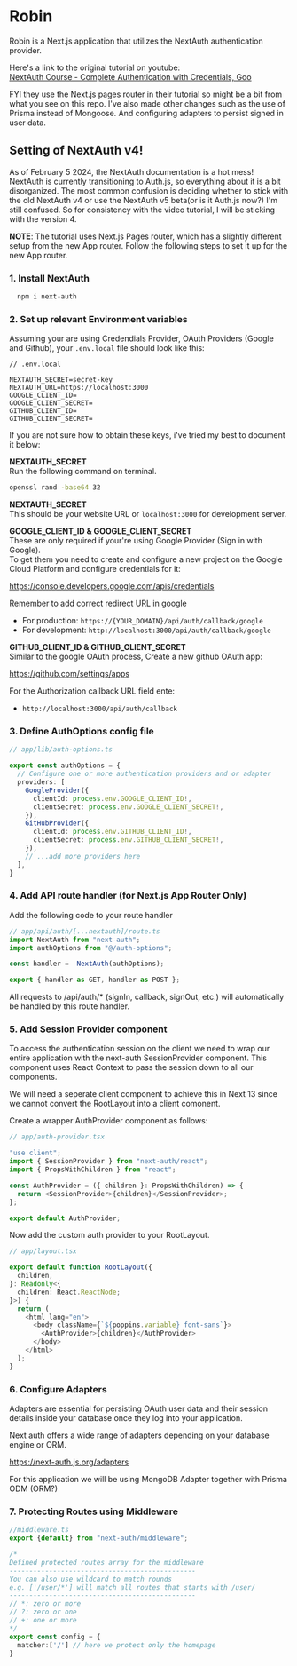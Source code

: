 # Robin

Robin is a Next.js application that utilizes the NextAuth authentication provider.

Here's a link to the original tutorial on youtube:   
[NextAuth Course - Complete Authentication with Credentials, Goo](https://www.youtube.com/watch?v=t0Fs0NO78X8)

FYI they use the Next.js pages router in their tutorial so might be a bit from what you see on this repo. 
I've also made other changes such as the use of Prisma instead of Mongoose. And configuring adapters to persist signed in user data. 


## Setting of NextAuth v4!

As of February 5 2024, the NextAuth documentation is a hot mess! NextAuth is currently transitioning to Auth.js, so everything about it is a bit disorganized. The most common confusion is deciding whether to stick with the old NextAuth v4 or use the NextAuth v5 beta(or is it Auth.js now?) I'm still confused. So for consistency with the video tutorial, I will be sticking with the version 4.  

**NOTE**: The tutorial uses Next.js Pages router, which has a slightly different setup from the new App router. 
Follow the following steps to set it up for the new App router.


### 1. Install NextAuth

```bash
  npm i next-auth
```

### 2. Set up relevant Environment variables
Assuming your are using Credendials Provider, OAuth Providers (Google and Github), your `.env.local` file should look like this:
```text
// .env.local

NEXTAUTH_SECRET=secret-key
NEXTAUTH_URL=https://localhost:3000
GOOGLE_CLIENT_ID=
GOOGLE_CLIENT_SECRET=
GITHUB_CLIENT_ID=
GITHUB_CLIENT_SECRET=
```

If you are not sure how to obtain these keys, i've tried my best to document it below:

**NEXTAUTH_SECRET**  
Run the following command on terminal.
```bash
openssl rand -base64 32
```

**NEXTAUTH_SECRET**  
This should be your website URL or `localhost:3000` for development server.

**GOOGLE_CLIENT_ID & GOOGLE_CLIENT_SECRET**  
These are only required if your're using Google Provider (Sign in with Google).  
To get them you need to create and configure a new project on the Google Cloud Platform and configure credentials for it:

https://console.developers.google.com/apis/credentials

Remember to add correct redirect URL in google 
* For production: `https://{YOUR_DOMAIN}/api/auth/callback/google`
* For development: `http://localhost:3000/api/auth/callback/google`


**GITHUB_CLIENT_ID & GITHUB_CLIENT_SECRET**  
Similar to the google OAuth process, Create a new github OAuth app:

https://github.com/settings/apps


For the Authorization callback URL field ente: 
* `http://localhost:3000/api/auth/callback`


### 3. Define AuthOptions config file
```typescript
// app/lib/auth-options.ts

export const authOptions = {
  // Configure one or more authentication providers and or adapter
  providers: [
    GoogleProvider({
      clientId: process.env.GOOGLE_CLIENT_ID!,
      clientSecret: process.env.GOOGLE_CLIENT_SECRET!,
    }),
    GitHubProvider({
      clientId: process.env.GITHUB_CLIENT_ID!,
      clientSecret: process.env.GITHUB_CLIENT_SECRET!,
    }),
    // ...add more providers here
  ],
}
```

### 4. Add API route handler (for Next.js App Router Only)

Add the following code to your route handler
```javascript
// app/api/auth/[...nextauth]/route.ts
import NextAuth from "next-auth";
import authOptions from "@/auth-options";

const handler =  NextAuth(authOptions);

export { handler as GET, handler as POST };
```

All requests to /api/auth/* (signIn, callback, signOut, etc.) will automatically be handled by this route handler.


### 5. Add Session Provider component

To access the authentication session on the client we need to wrap our entire application with the next-auth SessionProvider component. This component uses React Context to pass the session down to all our components.

We will need a seperate client component to achieve this in Next 13 since we cannot convert the RootLayout into a client comonent. 

Create a wrapper AuthProvider component as follows:

```typescript
// app/auth-provider.tsx

"use client";
import { SessionProvider } from "next-auth/react";
import { PropsWithChildren } from "react";

const AuthProvider = ({ children }: PropsWithChildren) => {
  return <SessionProvider>{children}</SessionProvider>;
};

export default AuthProvider;
```

Now add the custom auth provider to your RootLayout.

```typescript
// app/layout.tsx

export default function RootLayout({
  children,
}: Readonly<{
  children: React.ReactNode;
}>) {
  return (
    <html lang="en">
      <body className={`${poppins.variable} font-sans`}>
        <AuthProvider>{children}</AuthProvider>
      </body>
    </html>
  );
}
```


### 6. Configure Adapters 

Adapters are essential for persisting OAuth user data and their session details inside your database once they log into your application.

Next auth offers a wide range of adapters depending on your database engine or ORM. 

https://next-auth.js.org/adapters

For this application we will be using MongoDB Adapter together with Prisma ODM (ORM?)





### 7. Protecting Routes using Middleware
```typescript
//middleware.ts
export {default} from "next-auth/middleware";

/* 
Defined protected routes array for the middleware
-----------------------------------------------
You can also use wildcard to match rounds
e.g. ['/user/*'] will match all routes that starts with /user/
-----------------------------------------------
// *: zero or more
// ?: zero or one
// +: one or more
*/
export const config = {
  matcher:['/'] // here we protect only the homepage
}

```